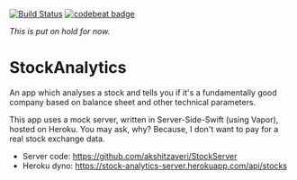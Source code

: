 [![Build Status](https://travis-ci.org/akshitzaveri/StockAnalytics.svg?branch=master)](https://travis-ci.org/akshitzaveri/StockAnalytics) [![codebeat badge](https://codebeat.co/badges/71dfaf82-273b-4d8a-84ae-8ce50d53f3db)](https://codebeat.co/projects/github-com-akshitzaveri-stockanalytics-sa-13-search-bar)

*This is put on hold for now.*

# StockAnalytics
An app which analyses a stock and tells you if it's a fundamentally good company based on balance sheet and other technical parameters.

This app uses a mock server, written in Server-Side-Swift (using Vapor), hosted on Heroku. 
You may ask, why? Because, I don't want to pay for a real stock exchange data.
- Server code: https://github.com/akshitzaveri/StockServer
- Heroku dyno: https://stock-analytics-server.herokuapp.com/api/stocks
